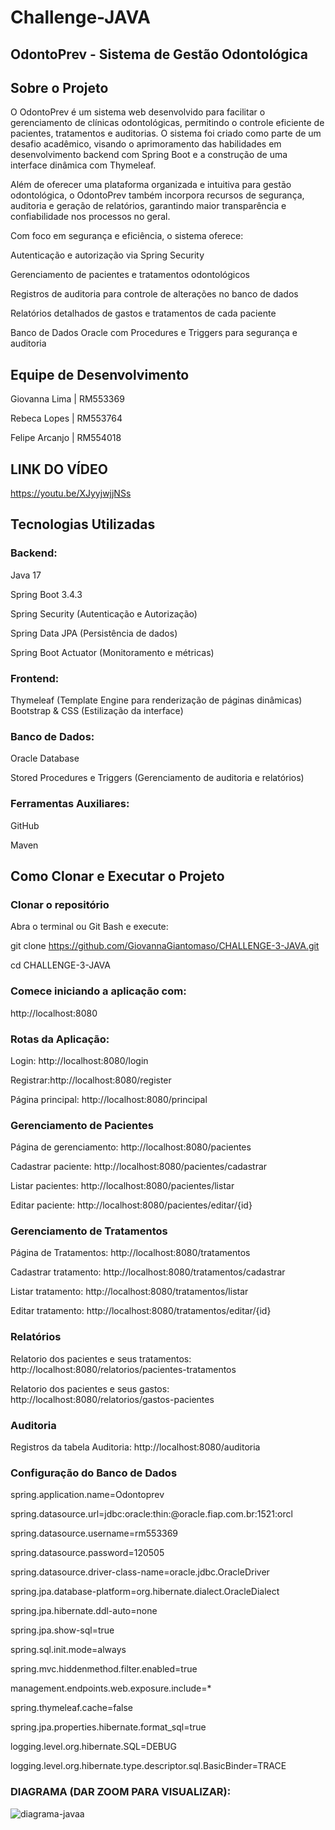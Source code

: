 # Challenge-JAVA
## OdontoPrev - Sistema de Gestão Odontológica

## Sobre o Projeto
O OdontoPrev é um sistema web desenvolvido para facilitar o gerenciamento de clínicas odontológicas, permitindo o controle eficiente de pacientes, tratamentos e auditorias. O sistema foi criado como parte de um desafio acadêmico, visando o aprimoramento das habilidades em desenvolvimento backend com Spring Boot e a construção de uma interface dinâmica com Thymeleaf.

Além de oferecer uma plataforma organizada e intuitiva para gestão odontológica, o OdontoPrev também incorpora recursos de segurança, auditoria e geração de relatórios, garantindo maior transparência e confiabilidade nos processos no geral.

Com foco em segurança e eficiência, o sistema oferece:

Autenticação e autorização via Spring Security

Gerenciamento de pacientes e tratamentos odontológicos

Registros de auditoria para controle de alterações no banco de dados

Relatórios detalhados de gastos e tratamentos de cada paciente

Banco de Dados Oracle com Procedures e Triggers para segurança e auditoria


## Equipe de Desenvolvimento

Giovanna Lima | RM553369

Rebeca Lopes | RM553764

Felipe Arcanjo | RM554018

## LINK DO VÍDEO

https://youtu.be/XJyyjwjjNSs

## Tecnologias Utilizadas

### Backend:

Java 17

Spring Boot 3.4.3

Spring Security (Autenticação e Autorização)

Spring Data JPA (Persistência de dados)

Spring Boot Actuator (Monitoramento e métricas)


### Frontend:

Thymeleaf (Template Engine para renderização de páginas dinâmicas)
Bootstrap & CSS (Estilização da interface)

### Banco de Dados:

Oracle Database

Stored Procedures e Triggers (Gerenciamento de auditoria e relatórios)

### Ferramentas Auxiliares:

GitHub

Maven

## Como Clonar e Executar o Projeto

### Clonar o repositório

Abra o terminal ou Git Bash e execute:

git clone https://github.com/GiovannaGiantomaso/CHALLENGE-3-JAVA.git

cd CHALLENGE-3-JAVA

### Comece iniciando a aplicação com:
http://localhost:8080

### Rotas da Aplicação:

Login: http://localhost:8080/login

Registrar:http://localhost:8080/register

Página principal: http://localhost:8080/principal

### Gerenciamento de Pacientes

Página de gerenciamento: http://localhost:8080/pacientes

Cadastrar paciente: http://localhost:8080/pacientes/cadastrar

Listar pacientes: http://localhost:8080/pacientes/listar

Editar paciente: http://localhost:8080/pacientes/editar/{id}

### Gerenciamento de Tratamentos

Página de Tratamentos: http://localhost:8080/tratamentos

Cadastrar tratamento: http://localhost:8080/tratamentos/cadastrar

Listar tratamento: http://localhost:8080/tratamentos/listar

Editar tratamento: http://localhost:8080/tratamentos/editar/{id}

### Relatórios

Relatorio dos pacientes e seus tratamentos: http://localhost:8080/relatorios/pacientes-tratamentos

Relatorio dos pacientes e seus gastos: http://localhost:8080/relatorios/gastos-pacientes

### Auditoria

Registros da tabela Auditoria: http://localhost:8080/auditoria

###  Configuração do Banco de Dados

spring.application.name=Odontoprev

spring.datasource.url=jdbc:oracle:thin:@oracle.fiap.com.br:1521:orcl

spring.datasource.username=rm553369

spring.datasource.password=120505

spring.datasource.driver-class-name=oracle.jdbc.OracleDriver

spring.jpa.database-platform=org.hibernate.dialect.OracleDialect

spring.jpa.hibernate.ddl-auto=none

spring.jpa.show-sql=true

spring.sql.init.mode=always

spring.mvc.hiddenmethod.filter.enabled=true

management.endpoints.web.exposure.include=*

spring.thymeleaf.cache=false

spring.jpa.properties.hibernate.format_sql=true

logging.level.org.hibernate.SQL=DEBUG

logging.level.org.hibernate.type.descriptor.sql.BasicBinder=TRACE

### DIAGRAMA (DAR ZOOM PARA VISUALIZAR):

![diagrama-javaa](https://github.com/user-attachments/assets/4de52fbe-006d-4bf5-a670-36ab18f634ff)

